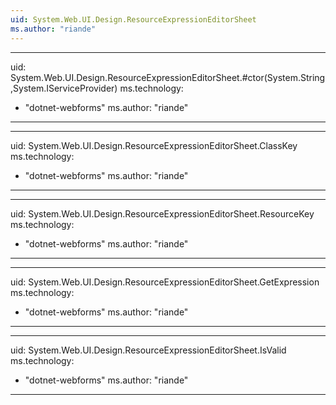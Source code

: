 ```yaml
---
uid: System.Web.UI.Design.ResourceExpressionEditorSheet
ms.author: "riande"
---
```


---
uid: System.Web.UI.Design.ResourceExpressionEditorSheet.#ctor(System.String,System.IServiceProvider)
ms.technology: 
  - "dotnet-webforms"
ms.author: "riande"
---

---
uid: System.Web.UI.Design.ResourceExpressionEditorSheet.ClassKey
ms.technology: 
  - "dotnet-webforms"
ms.author: "riande"
---

---
uid: System.Web.UI.Design.ResourceExpressionEditorSheet.ResourceKey
ms.technology: 
  - "dotnet-webforms"
ms.author: "riande"
---

---
uid: System.Web.UI.Design.ResourceExpressionEditorSheet.GetExpression
ms.technology: 
  - "dotnet-webforms"
ms.author: "riande"
---

---
uid: System.Web.UI.Design.ResourceExpressionEditorSheet.IsValid
ms.technology: 
  - "dotnet-webforms"
ms.author: "riande"
---

